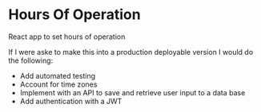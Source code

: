 # Hours Of Operation
 React app to set hours of operation

If I were aske to make this into a production deployable version I would do the following:

- Add automated testing
- Account for time zones 
- Implement with an API to save and retrieve user input to a data base
- Add authentication with a JWT
